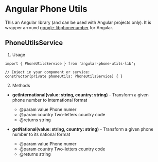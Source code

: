 # Angular Phone Utils

This an Angular library (and can be used with Angular projects only). It is wrapper arround [google-libphonenumber](https://www.npmjs.com/package/google-libphonenumber) for Angular.

## PhoneUtilsService

1. Usage

```
import { PhoneUtilsService } from 'angular-phone-utils-lib';

// Inject in your component or service:
constructor(private phoneUtils: PhoneUtilsService) { }
```

2. Methods

- **getInternational(value: string, country: string)** - Transform a given phone number to international format
  - @param value Phone numer
  - @param country Two-letters country code
  - @returns string

- **getNational(value: string, country: string)** - Transform a given phone number to its national format
  - @param value Phone numer
  - @param country Two-letters country code
  - @returns string